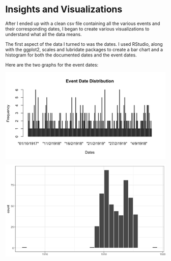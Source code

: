 # Insights and Visualizations

After I ended up with a clean csv file containing all the various events and their corresponding dates, I began to create various visualizations to understand what all the data means.

The first aspect of the data I turned to was the dates. I used RStudio, along with the ggplot2, scales and lubridate packages to create a bar chart and a histogram for both the documented dates and the event dates.

Here are the two graphs for the event dates:

![Bar Chart](https://github.com/AlexeiTipenko/HIST3814O_Project_Repo/blob/master/visualizations/Event_Date_Barplot.png)

![Histogram file](https://github.com/AlexeiTipenko/HIST3814O_Project_Repo/blob/master/visualizations/Event_Dates_Histogram.png)
